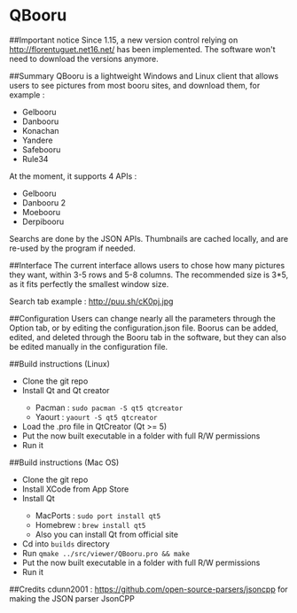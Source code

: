 # QBooru

##Important notice
Since 1.15, a new version control relying on http://florentuguet.net16.net/ has been implemented. The software won't need to download the versions anymore.

##Summary
QBooru is a lightweight Windows and Linux client that allows users to see pictures from most booru sites, and download them, for example :
<ul>
  <li>Gelbooru</li>
  <li>Danbooru</li>
  <li>Konachan</li>
  <li>Yandere</li>
  <li>Safebooru</li>
  <li>Rule34</li>
</ul>

At the moment, it supports 4 APIs :
<ul>
  <li>Gelbooru</li>
  <li>Danbooru 2</li>
  <li>Moebooru</li>
  <li>Derpibooru</li>
</ul>

Searchs are done by the JSON APIs. Thumbnails are cached locally, and are re-used by the program if needed.

##Interface
The current interface allows users to chose how many pictures they want, within 3-5 rows and 5-8 columns.
The recommended size is 3*5, as it fits perfectly the smallest window size.

Search tab example : http://puu.sh/cK0pj.jpg

##Configuration
Users can change nearly all the parameters through the Option tab, or by editing the configuration.json file.
Boorus can be added, edited, and deleted through the Booru tab in the software, but they can also be edited manually in the configuration file.

##Build instructions (Linux)
<ul>
  <li>Clone the git repo</li>
  <li>Install Qt and Qt creator</li>
  <ul>
    <li>Pacman : <code>sudo pacman -S qt5 qtcreator</code></li>
    <li>Yaourt : <code>yaourt -S qt5 qtcreator</code></li>
  </ul>
  <li>Load the .pro file in QtCreator (Qt >= 5)</li>
  <li>Put the now built executable in a folder with full R/W permissions</li>
  <li>Run it</li>
</ul>

##Build instructions (Mac OS)
<ul>
  <li>Clone the git repo</li>
  <li>Install XCode from App Store</li>
  <li>Install Qt</li>
  <ul>
    <li>MacPorts : <code>sudo port install qt5</code></li>
    <li>Homebrew : <code>brew install qt5</code></li>
    <li>Also you can install Qt from official site</li>
  </ul>
  <li>Cd into <code>builds</code> directory</li>
  <li>Run <code>qmake ../src/viewer/QBooru.pro && make</code></li>
  <li>Put the now built executable in a folder with full R/W permissions</li>
  <li>Run it</li>
</ul>

##Credits
cdunn2001 : https://github.com/open-source-parsers/jsoncpp for making the JSON parser JsonCPP
